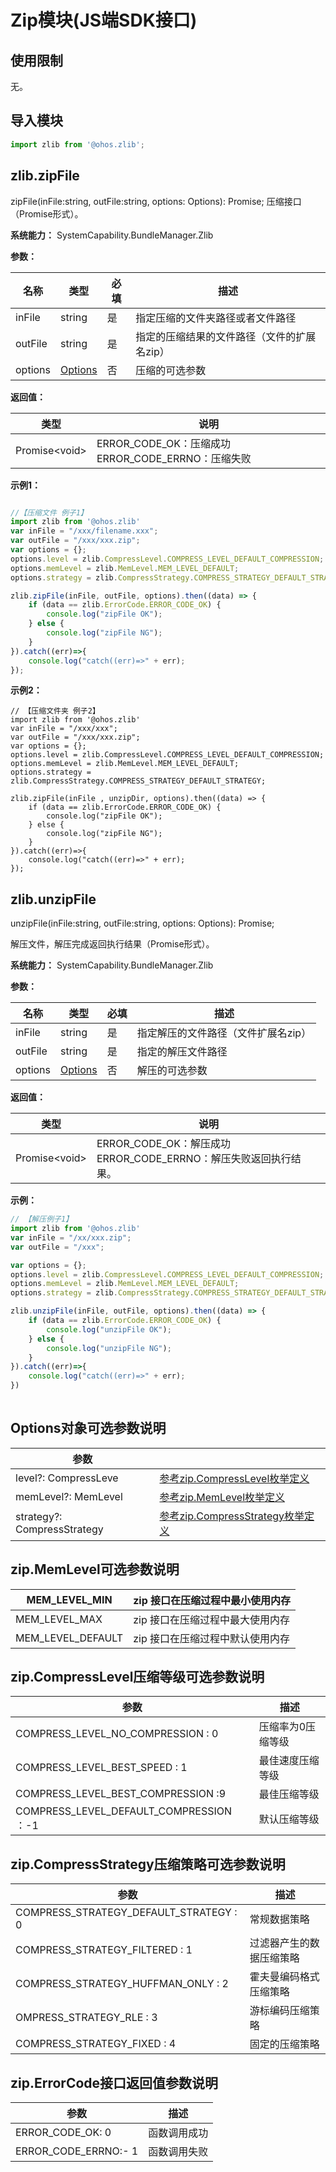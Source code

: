 # Zip模块(JS端SDK接口)

## 使用限制
无。
## 导入模块

```javascript
import zlib from '@ohos.zlib';
```

## zlib.zipFile
zipFile(inFile:string, outFile:string, options: Options): Promise<void>;
压缩接口（Promise形式）。

**系统能力：** SystemCapability.BundleManager.Zlib

**参数：**

| 名称    | 类型                                | 必填 | 描述                                        |
| ------- | ----------------------------------- | ---- | ------------------------------------------- |
| inFile  | string                              | 是   | 指定压缩的文件夹路径或者文件路径            |
| outFile | string                              | 是   | 指定的压缩结果的文件路径（文件的扩展名zip） |
| options | [Options](#options对象可选参数说明) | 否   | 压缩的可选参数                              |

**返回值：**

| 类型           | 说明                                                 |
| -------------- | ---------------------------------------------------- |
| Promise\<void> | ERROR_CODE_OK：压缩成功   ERROR_CODE_ERRNO：压缩失败 |

**示例1：**

```javascript

//【压缩文件 例子1】 
import zlib from '@ohos.zlib'
var inFile = "/xxx/filename.xxx";
var outFile = "/xxx/xxx.zip";
var options = {};
options.level = zlib.CompressLevel.COMPRESS_LEVEL_DEFAULT_COMPRESSION;
options.memLevel = zlib.MemLevel.MEM_LEVEL_DEFAULT;
options.strategy = zlib.CompressStrategy.COMPRESS_STRATEGY_DEFAULT_STRATEGY;

zlib.zipFile(inFile, outFile, options).then((data) => {
    if (data == zlib.ErrorCode.ERROR_CODE_OK) {
        console.log("zipFile OK");
    } else {
        console.log("zipFile NG");
    }
}).catch((err)=>{
    console.log("catch((err)=>" + err);
});

```

**示例2：**

```
// 【压缩文件夹 例子2】
import zlib from '@ohos.zlib'
var inFile = "/xxx/xxx";
var outFile = "/xxx/xxx.zip";
var options = {};
options.level = zlib.CompressLevel.COMPRESS_LEVEL_DEFAULT_COMPRESSION;
options.memLevel = zlib.MemLevel.MEM_LEVEL_DEFAULT;
options.strategy = zlib.CompressStrategy.COMPRESS_STRATEGY_DEFAULT_STRATEGY;

zlib.zipFile(inFile , unzipDir, options).then((data) => {
    if (data == zlib.ErrorCode.ERROR_CODE_OK) {
        console.log("zipFile OK");
    } else {
        console.log("zipFile NG");
    }
}).catch((err)=>{
    console.log("catch((err)=>" + err);
});
```

## zlib.unzipFile

unzipFile(inFile:string, outFile:string, options: Options): Promise<void>;

解压文件，解压完成返回执行结果（Promise形式）。

**系统能力：** SystemCapability.BundleManager.Zlib

**参数：**

| 名称    | 类型                                | 必填 | 描述                                |
| ------- | ----------------------------------- | ---- | ----------------------------------- |
| inFile  | string                              | 是   | 指定解压的文件路径（文件扩展名zip） |
| outFile | string                              | 是   | 指定的解压文件路径                  |
| options | [Options](#options对象可选参数说明) | 否   | 解压的可选参数                      |

**返回值：**

| 类型           | 说明                                                         |
| -------------- | ------------------------------------------------------------ |
| Promise\<void> | ERROR_CODE_OK：解压成功   ERROR_CODE_ERRNO：解压失败返回执行结果。 |

**示例：**

```javascript
// 【解压例子1】 
import zlib from '@ohos.zlib'
var inFile = "/xx/xxx.zip";
var outFile = "/xxx";

var options = {};
options.level = zlib.CompressLevel.COMPRESS_LEVEL_DEFAULT_COMPRESSION;
options.memLevel = zlib.MemLevel.MEM_LEVEL_DEFAULT;
options.strategy = zlib.CompressStrategy.COMPRESS_STRATEGY_DEFAULT_STRATEGY;

zlib.unzipFile(inFile, outFile, options).then((data) => {
    if (data == zlib.ErrorCode.ERROR_CODE_OK) {
        console.log("unzipFile OK");
    } else {
        console.log("unzipFile NG");
    }
}).catch((err)=>{
    console.log("catch((err)=>" + err);
})
	
```

## Options对象可选参数说明

| 参数                        |                                                              |
| --------------------------- | ------------------------------------------------------------ |
| level?: CompressLeve        | [参考zip.CompressLevel枚举定义](#zip.CompressLevel压缩等级可选参数说明) |
| memLevel?: MemLevel         | [参考zip.MemLevel枚举定义](#zip.MemLevel可选参数说明)        |
| strategy?: CompressStrategy | [参考zip.CompressStrategy枚举定义](#zip.CompressStrategy压缩策略可选参数说明) |

## zip.MemLevel可选参数说明

| MEM_LEVEL_MIN     | zip 接口在压缩过程中最小使用内存 |
| ----------------- | -------------------------------- |
| MEM_LEVEL_MAX     | zip 接口在压缩过程中最大使用内存 |
| MEM_LEVEL_DEFAULT | zip 接口在压缩过程中默认使用内存 |

## zip.CompressLevel压缩等级可选参数说明

| 参数                                    | 描述              |
| --------------------------------------- | ----------------- |
| COMPRESS_LEVEL_NO_COMPRESSION : 0       | 压缩率为0压缩等级 |
| COMPRESS_LEVEL_BEST_SPEED : 1           | 最佳速度压缩等级  |
| COMPRESS_LEVEL_BEST_COMPRESSION :9      | 最佳压缩等级      |
| COMPRESS_LEVEL_DEFAULT_COMPRESSION ：-1 | 默认压缩等级      |

## zip.CompressStrategy压缩策略可选参数说明

| 参数                                   | 描述                     |
| -------------------------------------- | ------------------------ |
| COMPRESS_STRATEGY_DEFAULT_STRATEGY : 0 | 常规数据策略             |
| COMPRESS_STRATEGY_FILTERED : 1         | 过滤器产生的数据压缩策略 |
| COMPRESS_STRATEGY_HUFFMAN_ONLY : 2     | 霍夫曼编码格式压缩策略   |
| OMPRESS_STRATEGY_RLE : 3               | 游标编码压缩策略         |
| COMPRESS_STRATEGY_FIXED : 4            | 固定的压缩策略           |

## zip.ErrorCode接口返回值参数说明

| 参数                 | 描述         |
| -------------------- | ------------ |
| ERROR_CODE_OK: 0     | 函数调用成功 |
| ERROR_CODE_ERRNO:- 1 | 函数调用失败 |
